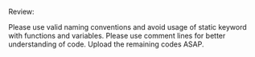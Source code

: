 Review:

Please use valid naming conventions and avoid usage of static keyword with functions and variables.
Please use comment lines for better understanding of code.
Upload the remaining codes ASAP.
